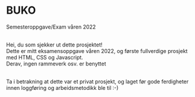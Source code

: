 # BUKO
Semesteroppgave/Exam våren 2022 <br><br>

Hei, du som sjekker ut dette prosjektet! <br>
Dette er mitt eksamensoppgave våren 2022, og første fullverdige prosjekt med HTML, CSS og Javascript.<br>
Derav, ingen rammeverk osv. er benyttet <br><br>

Ta i betrakning at dette var et privat prosjekt, og laget før gode ferdigheter innen loggføring og arbeidsmetodikk ble til :-)
